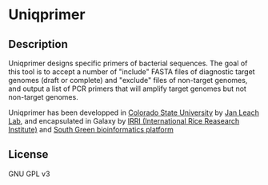 # Uniqprimer

## Description

Uniqprimer designs specific primers of bacterial sequences. The goal of this tool is to accept a number of "include" FASTA files of diagnostic target genomes (draft or complete) and "exclude" files of non-target genomes, and output a list of PCR primers that will amplify target genomes but not non-target genomes.

Uniqprimer has been developped in [Colorado State University](https://www.colostate.edu/) by [Jan Leach Lab](http://leachlab.agsci.colostate.edu/), and encapsulated in Galaxy by [IRRI (International Rice Reasearch Institute)](http://irri.org/) and [South Green bioinformatics platform](http://www.southgreen.fr)

## License

GNU GPL v3
